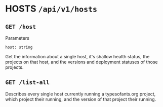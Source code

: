 # HOSTS `/api/v1/hosts`

## `GET /host`

Parameters

```
host: string
```

Get the information about a single host, it's shallow health status, the
projects on that host, and the versions and deployment statuses of those
projects.

## `GET /list-all`

Describes every single host currently running a typesofants.org project, which
project their running, and the version of that project their running.
